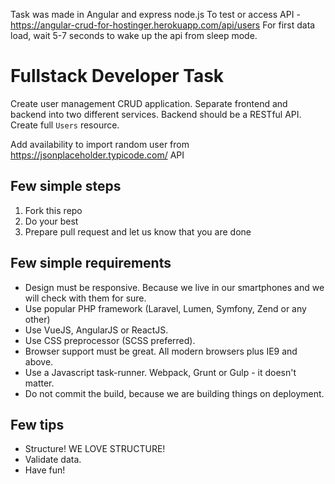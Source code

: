 Task was made in Angular and express node.js
  To test or access API - https://angular-crud-for-hostinger.herokuapp.com/api/users
  For first data load, wait 5-7 seconds to wake up the api from sleep mode.
 



# Fullstack Developer Task

Create user management CRUD application.
Separate frontend and backend into two different services.
Backend should be a RESTful API.
Create full `Users` resource.

Add availability to import random user from https://jsonplaceholder.typicode.com/ API


## Few simple steps

1. Fork this repo
2. Do your best
3. Prepare pull request and let us know that you are done

## Few simple requirements

- Design must be responsive. Because we live in our smartphones and we will check with them for sure.
- Use popular PHP framework (Laravel, Lumen, Symfony, Zend or any other)
- Use VueJS, AngularJS or ReactJS.
- Use CSS preprocessor (SCSS preferred).
- Browser support must be great. All modern browsers plus IE9 and above.
- Use a Javascript task-runner. Webpack, Grunt or Gulp - it doesn't matter.
- Do not commit the build, because we are building things on deployment.

## Few tips

- Structure! WE LOVE STRUCTURE!
- Validate data.
- Have fun!
